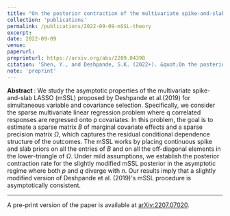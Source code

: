 ```yaml
---
title: "On the posterior contraction of the multivariate spike-and-slab LASSO"
collection: 'publications'
permalink: /publications/2022-09-09-mSSL-theory
excerpt: 
date: 2022-09-09
venue:
paperurl:
preprinturl: https://arxiv.org/abs/2209.04398
citation: 'Shen, Y., and Deshpande, S.K. (2022+). &quot;On the posterior contraction of the multivariate spike-and-slab LASSO.&quot; <i>arXiv preprint</i> arXiv:2209.04389'
note: 'preprint'
---
```


<b> Abstract </b> : 
We study the asymptotic properties of the multivariate spike-and-slab LASSO (mSSL) proposed by Deshpande et al.(2019) for simultaneous variable and covariance selection.
Specifically, we consider the sparse multivariate linear regression problem where q correlated responses are regressed onto p covariates.
In this problem, the goal is to estimate a sparse matrix $B$ of marginal covariate effects and a sparse precision matrix $\Omega$, which captures the residual conditional dependence structure of the outcomes.
The mSSL works by placing continuous spike and slab priors on all the entries of $B$ and on all the off-diagonal elements in the lower-triangle of $\Omega$. 
Under mild assumptions, we establish the posterior contraction rate for the slightly modified mSSL posterior in the asymptotic regime where both $p$ and $q$ diverge with $n.$
Our results imply that a slightly modified version of Deshpande et al. (2019)'s mSSL procedure is asymptotically consistent.


---

<!-- The journal version of the paper is available at [DOI:10.1080/10618600.2019.1593179](https://doi.org/10.1080/10618600.2019.1593179).-->

A pre-print version of the paper is available at [arXiv:2207.07020](https://arxiv.org/abs/2209.04389).



